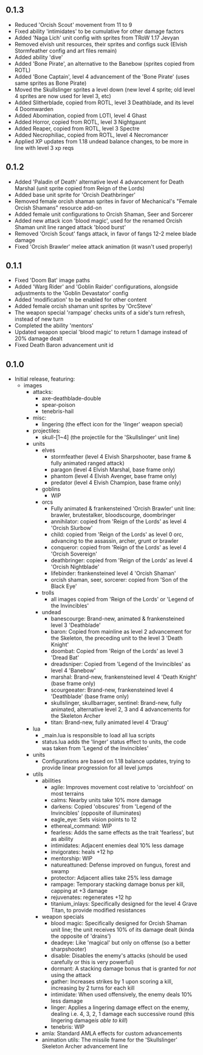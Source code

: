 ## 0.1.3

- Reduced 'Orcish Scout' movement from 11 to 9
- Fixed ability 'intimidates' to be cumulative for other damage factors
- Added 'Naga Lich' unit config with sprites from TRoW 1.17 Jevyan
- Removed elvish unit resources, their sprites and configs suck (Elvish Stormfeather config and art files remain)
- Added ability 'dive'
- Added 'Bone Pirate', an alternative to the Banebow (sprites copied from ROTL)
- Added 'Bone Captain', level 4 advancement of the 'Bone Pirate' (uses same sprites as Bone Pirate)
- Moved the Skullslinger sprites a level down (new level 4 sprite; old level 4 sprites are now used for level 3, etc)
- Added Slitherblade, copied from ROTL, level 3 Deathblade, and its level 4 Doomwarden
- Added Abomination, copied from LOTI, level 4 Ghast
- Added Horror, copied from ROTL, level 3 Nightgaunt
- Added Reaper, copied from ROTL, level 3 Spectre
- Added Necrophiliac, copied from ROTL, level 4 Necromancer
- Applied XP updates from 1.18 undead balance changes, to be more in line with level 3 xp reqs

## 0.1.2

- Added 'Paladin of Death' alternative level 4 advancement for Death Marshal (unit sprite copied from Reign of the Lords)
- Added base unit sprite for 'Orcish Deathbringer'
- Removed female orcish shaman sprites in favor of Mechanical's "Female Orcish Shamans" resource add-on
- Added female unit configurations to Orcish Shaman, Seer and Sorcerer
- Added new attack icon 'blood magic', used for the renamed Orcish Shaman unit line ranged attack 'blood burst'
- Removed 'Orcish Scout' fangs attack, in favor of fangs 12-2 melee blade damage
- Fixed 'Orcish Brawler' melee attack animation (it wasn't used properly)

## 0.1.1

- Fixed 'Doom Bat' image paths
- Added 'Warg Rider' and 'Goblin Raider' configurations, alongside adjustments to the 'Goblin Devastator' config
- Added 'modification' to be enabled for other content
- Added female orcish shaman unit sprites by 'OrcSteve'
- The weapon special 'rampage' checks units of a side's turn refresh, instead of new turn
- Completed the ability 'mentors'
- Updated weapon special 'blood magic' to return 1 damage instead of 20% damage dealt
- Fixed Death Baron advancement unit id

## 0.1.0

- Initial release, featuring:
  - images
    - attacks:
      - axe-deathblade-double
      - spear-poison
      - tenebris-hail
    - misc: 
      - lingering (the effect icon for the 'linger' weapon special)
    - projectiles: 
      - skull-[1~4] (the projectile for the 'Skullslinger' unit line)
    - units
      - elves
        - stormfeather (level 4 Elvish Sharpshooter, base frame & fully animated ranged attack)
        - paragon (level 4 Elvish Marshal, base frame only)
        - phantom (level 4 Elvish Avenger, base frame only)
        - predator (level 4 Elvish Champion, base frame only)
      - goblins
        - WIP
      - orcs
        - Fully animated & frankensteined 'Orcish Brawler' unit line: brawler, brutestalker, bloodscourge, doombringer
        - annihilator: copied from 'Reign of the Lords' as level 4 'Orcish Slurbow'
        - child: copied from 'Reign of the Lords' as level 0 orc, advancing to the assassin, archer, grunt or brawler
        - conqueror: copied from 'Reign of the Lords' as level 4 'Orcish Sovereign'
        - deathbringer: copied from 'Reign of the Lords' as level 4 'Orcish Nightblade'
        - lifebinder: frankensteined level 4 'Orcish Shaman'
        - orcish shaman, seer, sorcerer: copied from 'Son of the Black Eye'
      - trolls
        - all images copied from 'Reign of the Lords' or 'Legend of the Invincibles'
      - undead
        - banescourge: Brand-new, animated & frankensteined level 3 'Deathblade'
        - baron: Copied from mainline as level 2 advancement for the Skeleton, the preceding unit to the level 3  'Death Knight'
        - doombat: Copied from 'Reign of the Lords' as level 3 'Dread Bat'
        - dreadsniper: Copied from 'Legend of the Invincibles' as level 4 'Banebow'
        - marshal: Brand-new, frankensteined level 4 'Death Knight' (base frame only)
        - scourgeeater: Brand-new, frankensteined level 4 'Deathblade' (base frame only)
        - skullslinger, skullbarrager, sentinel: Brand-new, fully animated, alternative level 2, 3 and 4  advancements for the Skeleton Archer
        - titan: Brand-new, fully animated level 4 'Draug'
    - lua
      - _main.lua is responsible to load all lua scripts
      - status.lua adds the 'linger' status effect to units, the code was taken from 'Legend of the Invincibles'
    - units
      - Configurations are based on 1.18 balance updates, trying to provide linear progression for all level jumps
    - utils
      - abilities
        - agile: Improves movement cost relative to 'orcishfoot' on most terrains
        - calms: Nearby units take 10% more damage
        - darkens: Copied 'obscures' from 'Legend of the Invincibles' (opposite of illuminates)
        - eagle_eye: Sets vision points to 12
        - ethereal_command: WIP
        - fearless: Adds the same effects as the trait 'fearless', but as ability
        - intimidates: Adjacent enemies deal 10% less damage
        - invigorates: heals +12 hp
        - mentorship: WIP
        - natureattuned: Defense improved on fungus, forest and swamp
        - protector: Adjacent allies take 25% less damage
        - rampage: Temporary stacking damage bonus per kill, capping at +3 damage
        - rejuvenates: regenerates +12 hp
        - titanium_inlays: Specifically designed for the level 4 Grave Titan, to provide modified resistances
      - weapon specials
        - blood magic: Specifically designed for Orcish Shaman unit line; the unit receives 10% of its damage dealt (kinda the opposite of 'drains')
        - deadeye: Like 'magical' but only on offense (so a better sharpshooter)
        - disable: Disables the enemy's attacks (should be used carefully or this is very powerful)
        - dormant: A stacking damage bonus that is granted for *not* using the attack
        - gather: Increases strikes by 1 upon scoring a kill, increasing by 2 turns for each kill
        - intimidate: When used offensively, the enemy deals 10% less damage
        - linger: Applies a lingering damage effect on the enemy, dealing i.e. 4, 3, 2, 1 damage each successive  round (this lingering damage*is able to kill*)
        - tenebris: WIP
      - amla: Standard AMLA effects for custom advancements
      - animation utils: The missile frame for the 'Skullslinger' Skeleton Archer advancement line

